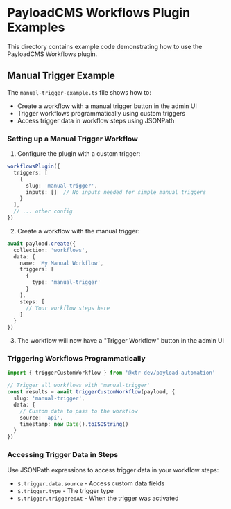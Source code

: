 # PayloadCMS Workflows Plugin Examples

This directory contains example code demonstrating how to use the PayloadCMS Workflows plugin.

## Manual Trigger Example

The `manual-trigger-example.ts` file shows how to:
- Create a workflow with a manual trigger button in the admin UI
- Trigger workflows programmatically using custom triggers
- Access trigger data in workflow steps using JSONPath

### Setting up a Manual Trigger Workflow

1. Configure the plugin with a custom trigger:
```typescript
workflowsPlugin({
  triggers: [
    {
      slug: 'manual-trigger',
      inputs: []  // No inputs needed for simple manual triggers
    }
  ],
  // ... other config
})
```

2. Create a workflow with the manual trigger:
```typescript
await payload.create({
  collection: 'workflows',
  data: {
    name: 'My Manual Workflow',
    triggers: [
      {
        type: 'manual-trigger'
      }
    ],
    steps: [
      // Your workflow steps here
    ]
  }
})
```

3. The workflow will now have a "Trigger Workflow" button in the admin UI

### Triggering Workflows Programmatically

```typescript
import { triggerCustomWorkflow } from '@xtr-dev/payload-automation'

// Trigger all workflows with 'manual-trigger'
const results = await triggerCustomWorkflow(payload, {
  slug: 'manual-trigger',
  data: {
    // Custom data to pass to the workflow
    source: 'api',
    timestamp: new Date().toISOString()
  }
})
```

### Accessing Trigger Data in Steps

Use JSONPath expressions to access trigger data in your workflow steps:
- `$.trigger.data.source` - Access custom data fields
- `$.trigger.type` - The trigger type
- `$.trigger.triggeredAt` - When the trigger was activated